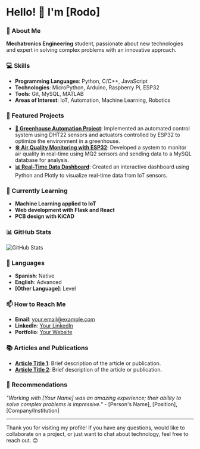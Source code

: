 # Hello! 👋 I'm [Rodo]

### 🚀 About Me
**Mechatronics Engineering** student, passionate about new technologies and expert in solving complex problems with an innovative approach.

### 💻 Skills
- **Programming Languages**: Python, C/C++, JavaScript
- **Technologies**: MicroPython, Arduino, Raspberry Pi, ESP32
- **Tools**: Git, MySQL, MATLAB
- **Areas of Interest**: IoT, Automation, Machine Learning, Robotics

### 🔧 Featured Projects
- **[🚀 Greenhouse Automation Project](link_to_project)**: Implemented an automated control system using DHT22 sensors and actuators controlled by ESP32 to optimize the environment in a greenhouse.
- **[⚙️ Air Quality Monitoring with ESP32](link_to_project)**: Developed a system to monitor air quality in real-time using MQ2 sensors and sending data to a MySQL database for analysis.
- **[📊 Real-Time Data Dashboard](link_to_project)**: Created an interactive dashboard using Python and Plotly to visualize real-time data from IoT sensors.

### 🌱 Currently Learning
- **Machine Learning applied to IoT**
- **Web development with Flask and React**
- **PCB design with KiCAD**
<!-- 
### 🏆 Achievements and Certifications
- **Certification in Python Programming** - [Institution] (Date)
- **Best Technological Innovation Project Award** - [Brief description of the award]
- **Specialization Course in IoT and Automation** - [Institution] (Date)
-->
### 📊 GitHub Stats
![GitHub Stats](https://github-readme-stats.vercel.app/api?username=your-username&show_icons=true&theme=radical)

### 💬 Languages
- **Spanish**: Native
- **English**: Advanced
- **[Other Language]**: Level

### 📫 How to Reach Me
- **Email**: [your.email@example.com](mailto:your.email@example.com)
- **LinkedIn**: [Your LinkedIn](https://www.linkedin.com/in/your-profile)
- **Portfolio**: [Your Website](https://www.yourwebsite.com)

### 📚 Articles and Publications
- **[Article Title 1](link_to_article)**: Brief description of the article or publication.
- **[Article Title 2](link_to_article)**: Brief description of the article or publication.

### 🌟 Recommendations
*"Working with [Your Name] was an amazing experience; their ability to solve complex problems is impressive."* - [Person's Name], [Position], [Company/Institution]

---

Thank you for visiting my profile! If you have any questions, would like to collaborate on a project, or just want to chat about technology, feel free to reach out. 😊
